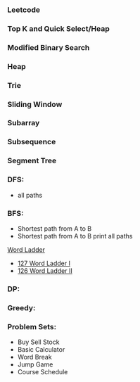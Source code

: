 ### Leetcode

### Top K and Quick Select/Heap
### Modified Binary Search
### Heap
### Trie
### Sliding Window
### Subarray
### Subsequence
### Segment Tree
### DFS:
- all paths
### BFS:
- Shortest path from A to B
- Shortest path from A to B print all paths

[Word Ladder](https://github.com/1688168/Leetcode/blob/main/%5B0126%5D%20Word%20Ladder.md "Read Me")
- [127 Word Ladder I](https://github.com/1688168/Leetcode/blob/main/%5B0126%5D%20Word%20Ladder.py "I")
- [126 Word Ladder II](https://github.com/1688168/Leetcode/blob/main/%5B0127%5D%20Word%20Ladder%20II.py "II")

### DP:
### Greedy:


### Problem Sets:
- Buy Sell Stock
- Basic Calculator
- Word Break
- Jump Game
- Course Schedule
